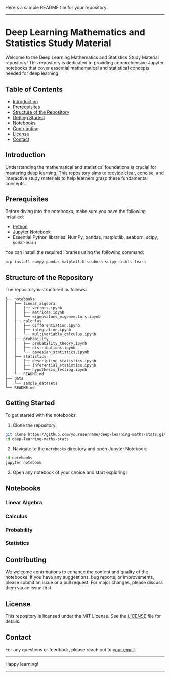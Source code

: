 Here's a sample README file for your repository:

---

# Deep Learning Mathematics and Statistics Study Material

Welcome to the Deep Learning Mathematics and Statistics Study Material repository! This repository is dedicated to providing comprehensive Jupyter notebooks that cover essential mathematical and statistical concepts needed for deep learning.

## Table of Contents

- [Introduction](#introduction)
- [Prerequisites](#prerequisites)
- [Structure of the Repository](#structure-of-the-repository)
- [Getting Started](#getting-started)
- [Notebooks](#notebooks)
- [Contributing](#contributing)
- [License](#license)
- [Contact](#contact)

## Introduction

Understanding the mathematical and statistical foundations is crucial for mastering deep learning. This repository aims to provide clear, concise, and interactive study materials to help learners grasp these fundamental concepts.

## Prerequisites

Before diving into the notebooks, make sure you have the following installed:

- [Python](https://www.python.org/downloads/)
- [Jupyter Notebook](https://jupyter.org/install)
- Essential Python libraries: NumPy, pandas, matplotlib, seaborn, scipy, scikit-learn

You can install the required libraries using the following command:

```bash
pip install numpy pandas matplotlib seaborn scipy scikit-learn
```

## Structure of the Repository

The repository is structured as follows:

```
├── notebooks
│   ├── linear_algebra
│   │   ├── vectors.ipynb
│   │   ├── matrices.ipynb
│   │   └── eigenvalues_eigenvectors.ipynb
│   ├── calculus
│   │   ├── differentiation.ipynb
│   │   ├── integration.ipynb
│   │   └── multivariable_calculus.ipynb
│   ├── probability
│   │   ├── probability_theory.ipynb
│   │   ├── distributions.ipynb
│   │   └── bayesian_statistics.ipynb
│   ├── statistics
│   │   ├── descriptive_statistics.ipynb
│   │   ├── inferential_statistics.ipynb
│   │   └── hypothesis_testing.ipynb
│   └── README.md
├── data
│   └── sample_datasets
└── README.md
```

## Getting Started

To get started with the notebooks:

1. Clone the repository:

```bash
git clone https://github.com/yourusername/deep-learning-maths-stats.git
cd deep-learning-maths-stats
```

2. Navigate to the `notebooks` directory and open Jupyter Notebook:

```bash
cd notebooks
jupyter notebook
```

3. Open any notebook of your choice and start exploring!

## Notebooks

### Linear Algebra


### Calculus


### Probability


### Statistics



## Contributing

We welcome contributions to enhance the content and quality of the notebooks. If you have any suggestions, bug reports, or improvements, please submit an issue or a pull request. For major changes, please discuss them via an issue first.

## License

This repository is licensed under the MIT License. See the [LICENSE](LICENSE) file for details.

## Contact

For any questions or feedback, please reach out to [your email](mailto:tsuresh1983@gmail.com).

---

Happy learning!

---
